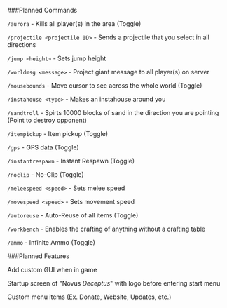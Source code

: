 
###Planned Commands

`/aurora` - Kills all player(s) in the area (Toggle)

`/projectile <projectile ID>` - Sends a projectile that you select in all directions

`/jump <height>` - Sets jump height

`/worldmsg <message>` - Project giant message to all player(s) on server

`/mousebounds` - Move cursor to see across the whole world (Toggle)

`/instahouse <type>` - Makes an instahouse around you

`/sandtroll` - Spirts 10000 blocks of sand in the direction you are pointing (Point to destroy opponent)

`/itempickup` - Item pickup (Toggle)

`/gps` - GPS data (Toggle)

`/instantrespawn` - Instant Respawn (Toggle)

`/noclip` - No-Clip (Toggle)

`/meleespeed <speed>` - Sets melee speed

`/movespeed <speed>` - Sets movement speed

`/autoreuse` - Auto-Reuse of all items (Toggle)

`/workbench` - Enables the crafting of anything without a crafting table

`/ammo` - Infinite Ammo (Toggle)

###Planned Features

Add custom GUI when in game

Startup screen of "Novus _Deceptus_" with logo before entering start menu

Custom menu items (Ex. Donate, Website, Updates, etc.)
